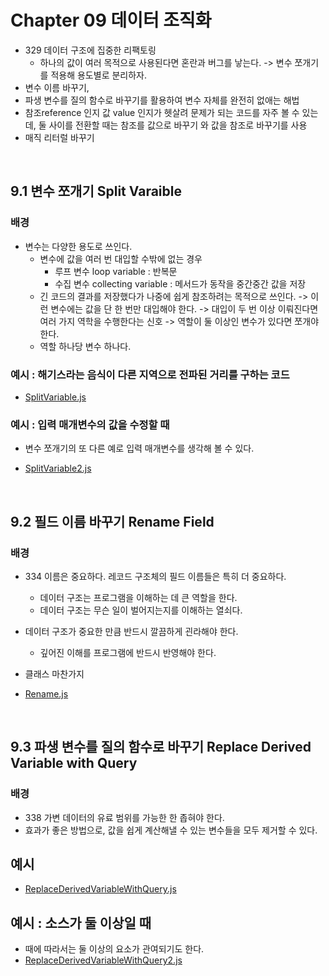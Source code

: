 # Chapter 09 데이터 조직화

-   329 데이터 구조에 집중한 리팩토링
    -   하나의 값이 여러 목적으로 사용된다면 혼란과 버그를 낳는다.
        -> 변수 쪼개기를 적용해 용도별로 분리하자.
-   변수 이름 바꾸기,
-   파생 변수를 질의 함수로 바꾸기를 활용하여 변수 자체를 완전히 없애는 해법
-   참조reference 인지 값 value 인지가 헷살려 문제가 되는 코드를 자주 볼 수 있는데, 둘 사이를 전환할 때는 참조를 값으로 바꾸기 와 값을 참조로 바꾸기를 사용
-   매직 리터럴 바꾸기

<br>

## 9.1 변수 쪼개기 Split Varaible

### 배경

-   변수는 다양한 용도로 쓰인다.
    -   변수에 값을 여러 번 대입할 수밖에 없는 경우
        -   루프 변수 loop variable : 반복문
        -   수집 변수 collecting variable : 메서드가 동작을 중간중간 값을 저장
    -   긴 코드의 결과를 저장했다가 나중에 쉽게 참조하려는 목적으로 쓰인다.
        -> 이런 변수에는 값을 단 한 번만 대입해야 한다.
        -> 대입이 두 번 이상 이뤄진다면 여러 가지 역학을 수행한다는 신호
        -> 역할이 둘 이상인 변수가 있다면 쪼개야 한다.
    -   역할 하나당 변수 하나다.

### 예시 : 해기스라는 음식이 다른 지역으로 전파된 거리를 구하는 코드

-   [SplitVariable.js](./src/chp09/SplitVariable.js)

### 예시 : 입력 매개변수의 값을 수정할 때

-   변수 쪼개기의 또 다른 예로 입력 매개변수를 생각해 볼 수 있다.

-   [SplitVariable2.js](./src/chp09/SplitVariable2.js)

<br>

## 9.2 필드 이름 바꾸기 Rename Field

### 배경

-   334 이름은 중요하다. 레코드 구조체의 필드 이름들은 특히 더 중요하다.

    -   데이터 구조는 프로그램을 이해하는 데 큰 역할을 한다.
    -   데이터 구조는 무슨 일이 벌어지는지를 이해하는 열쇠다.

-   데이터 구조가 중요한 만큼 반드시 깔끔하게 괸라해야 한다.
    -   깊어진 이해를 프로그램에 반드시 반영해야 한다.
-   클래스 마찬가지

-   [Rename.js](./src/chp09/RenameField.js)

<br>

## 9.3 파생 변수를 질의 함수로 바꾸기 Replace Derived Variable with Query

### 배경

-   338 가변 데이터의 유료 범위를 가능한 한 좁혀야 한다.
-   효과가 좋은 방법으로, 값을 쉽게 계산해낼 수 있는 변수들을 모두 제거할 수 있다.

## 예시

-   [ReplaceDerivedVariableWithQuery.js](./src/chp09/ReplaceDerivedVariableWithQuery.js)

## 예시 : 소스가 둘 이상일 때

-   때에 따라서는 둘 이상의 요소가 관여되기도 한다.
-   [ReplaceDerivedVariableWithQuery2.js](./src/chp09/ReplaceDerivedVariableWithQuery2.js)

<br>
